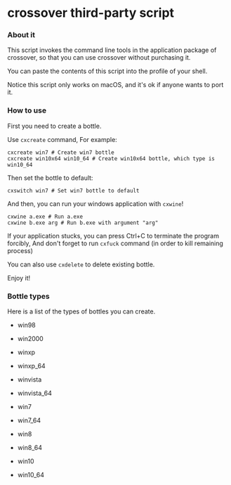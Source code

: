 # crossover third-party script

### About it

This script invokes the command line tools in the application package of crossover, so that you can use crossover without purchasing it.

You can paste the contents of this script into the profile of your shell.

Notice this script only works on macOS, and it's ok if anyone wants to port it.

### How to use

First you need to create a bottle.

Use `cxcreate` command, For example:

```
cxcreate win7 # Create win7 bottle
cxcreate win10x64 win10_64 # Create win10x64 bottle, which type is win10_64
```

Then set the bottle to default:

```
cxswitch win7 # Set win7 bottle to default
```

And then, you can run your windows application with `cxwine`!

```
cxwine a.exe # Run a.exe
cxwine b.exe arg # Run b.exe with argument "arg"
```

If your application stucks, you can press Ctrl+C to terminate the program forcibly, And don't forget to run `cxfuck` command (in order to kill remaining process)

You can also use `cxdelete` to delete existing bottle.

Enjoy it!

### Bottle types

Here is a list of the types of bottles you can create.

- win98

- win2000

- winxp

- winxp\_64

- winvista

- winvista\_64

- win7

- win7\_64

- win8

- win8\_64

- win10

- win10\_64

